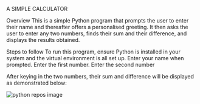 A SIMPLE CALCULATOR

Overview
This is a simple Python program that prompts the user to enter their name and thereafter offers a personalised greeting. It then asks the user to enter any two numbers, finds their sum and their difference, and displays the results obtained.

Steps to follow
To run this program, ensure Python is installed in your system and the virtual environment is all set up.
Enter your name when prompted.
Enter the first number.
Enter the second number

After keying in the two numbers, their sum and difference will be displayed as demonstrated below: 

![python repos image](https://github.com/NeemaOgao/Assignment1/assets/146372125/27d99c07-fc34-429b-b7c7-2aa52f898875)

